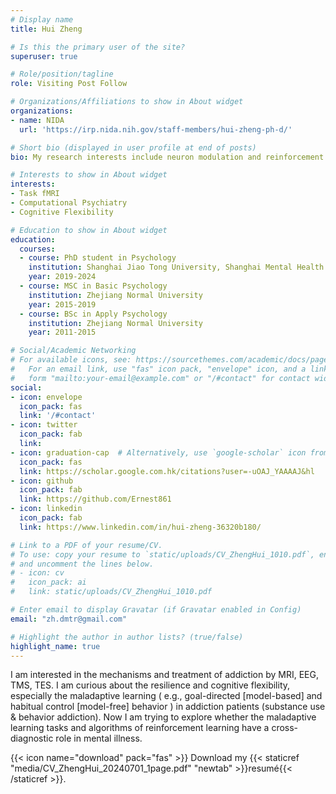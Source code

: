 ```yaml
---
# Display name
title: Hui Zheng

# Is this the primary user of the site?
superuser: true

# Role/position/tagline
role: Visiting Post Follow

# Organizations/Affiliations to show in About widget
organizations:
- name: NIDA
  url: 'https://irp.nida.nih.gov/staff-members/hui-zheng-ph-d/'

# Short bio (displayed in user profile at end of posts)
bio: My research interests include neuron modulation and reinforcement learning in addiction realted disorder.

# Interests to show in About widget
interests:
- Task fMRI
- Computational Psychiatry
- Cognitive Flexibility

# Education to show in About widget
education:
  courses:
  - course: PhD student in Psychology
    institution: Shanghai Jiao Tong University, Shanghai Mental Health Center
    year: 2019-2024
  - course: MSC in Basic Psychology
    institution: Zhejiang Normal University
    year: 2015-2019
  - course: BSc in Apply Psychology
    institution: Zhejiang Normal University
    year: 2011-2015

# Social/Academic Networking
# For available icons, see: https://sourcethemes.com/academic/docs/page-builder/#icons
#   For an email link, use "fas" icon pack, "envelope" icon, and a link in the
#   form "mailto:your-email@example.com" or "/#contact" for contact widget.
social:
- icon: envelope
  icon_pack: fas
  link: '/#contact'
- icon: twitter
  icon_pack: fab
  link: 
- icon: graduation-cap  # Alternatively, use `google-scholar` icon from `ai` icon pack
  icon_pack: fas
  link: https://scholar.google.com.hk/citations?user=-uOAJ_YAAAAJ&hl
- icon: github
  icon_pack: fab
  link: https://github.com/Ernest861
- icon: linkedin
  icon_pack: fab
  link: https://www.linkedin.com/in/hui-zheng-36320b180/

# Link to a PDF of your resume/CV.
# To use: copy your resume to `static/uploads/CV_ZhengHui_1010.pdf`, enable `ai` icons in `params.toml`, 
# and uncomment the lines below.
# - icon: cv
#   icon_pack: ai
#   link: static/uploads/CV_ZhengHui_1010.pdf

# Enter email to display Gravatar (if Gravatar enabled in Config)
email: "zh.dmtr@gmail.com"

# Highlight the author in author lists? (true/false)
highlight_name: true
---
```


I am interested in the mechanisms and treatment of addiction by MRI, EEG, TMS, TES. I am curious about the resilience and cognitive flexibility, especially the maladaptive learning ( e.g., goal-directed [model-based] and habitual control [model-free] behavior ) in addiction patients (substance use & behavior addiction). Now I am trying to explore whether the maladaptive learning tasks and algorithms of reinforcement learning have a cross-diagnostic role in mental illness.


{{< icon name="download" pack="fas" >}} Download my {{< staticref "media/CV_ZhengHui_20240701_1page.pdf" "newtab" >}}resumé{{< /staticref >}}.
